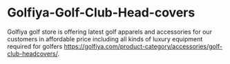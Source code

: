 # Golfiya-Golf-Club-Head-covers
Golfiya golf store  is offering latest golf apparels and accessories for our customers in affordable price including all kinds of luxury equipment required for golfers https://golfiya.com/product-category/accessories/golf-club-headcovers/.
